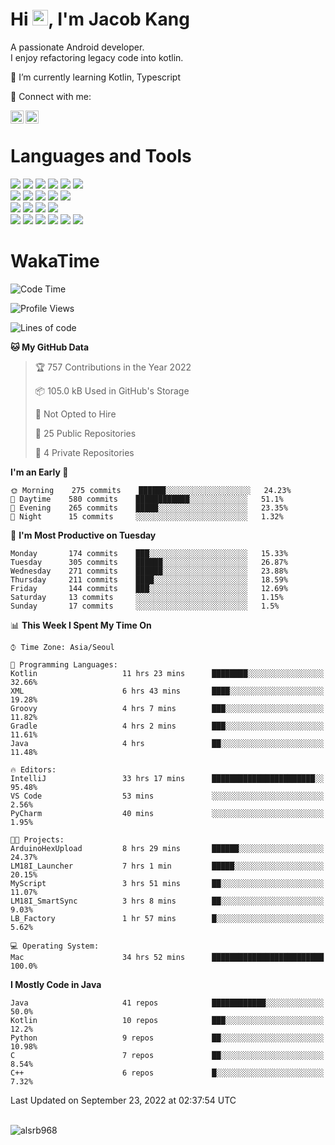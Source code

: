 # Hi <img src="https://media.giphy.com/media/hvRJCLFzcasrR4ia7z/giphy.gif" width="25px">, I'm Jacob Kang
A passionate Android developer.
</br>
I enjoy refactoring legacy code into kotlin.

🌱 I’m currently learning Kotlin, Typescript

🤝 Connect with me:

<a href="https://www.linkedin.com/in/minkyu-kang-b7477b1b2/"><img align="left" src="https://raw.githubusercontent.com/yushi1007/yushi1007/main/images/linkedin.svg" alt="Minkyu Kang | LinkedIn" width="21px"/></a>
<a href="https://www.instagram.com/_jacob_kang/"><img align="left" src="https://raw.githubusercontent.com/yushi1007/yushi1007/main/images/instagram.svg" alt="Jacob Kang | Instagram" width="21px"/></a>

</br>

# Languages and Tools

<div align="left">
<img src="https://img.shields.io/badge/java-007396?logo=java&logoColor=white"/>
<img src="https://img.shields.io/badge/kotlin-7F52FF?logo=kotlin&logoColor=white"/>
<img src="https://img.shields.io/badge/python-3776AB?logo=python&logoColor=white"/>
<img src="https://img.shields.io/badge/bash shell-4EAA25?logo=gnubash&logoColor=white"/>
<img src="https://img.shields.io/badge/c-A8B9CC?logo=c&logoColor=white"/>
<img src="https://img.shields.io/badge/c++-00599C?logo=c%2b%2b&logoColor=white"/>
</div>
<div align="left">
<img src="https://img.shields.io/badge/git-F05032?logo=git&logoColor=white"/>
<img src="https://img.shields.io/badge/github-181717?logo=github&logoColor=white"/>
<img src="https://img.shields.io/badge/mysql-4479A1?logo=mysql&logoColor=white"/>
<img src="https://img.shields.io/badge/sqlite-003B57?logo=sqlite&logoColor=white"/>
<img src="https://img.shields.io/badge/amazon AWS-232F3E?logo=amazonaws&logoColor=white"/>
</div>
<div align="left">
<img src="https://img.shields.io/badge/android-3DDC84?logo=android&logoColor=white"/>
<img src="https://img.shields.io/badge/linux-FCC624?logo=linux&logoColor=white"/>
<img src="https://img.shields.io/badge/flask-000000?logo=flask&logoColor=white"/>
<img src="https://img.shields.io/badge/arduino-00979D?logo=arduino&logoColor=white"/>
</div>
<div align="left">
<img src="https://img.shields.io/badge/slack-4A154B?logo=slack&logoColor=white"/>
<img src="https://img.shields.io/badge/notion-000000?logo=notion&logoColor=white"/>
<img src="https://img.shields.io/badge/jira-0052CC?logo=jira&logoColor=white"/>
<img src="https://img.shields.io/badge/postman-FF6C37?logo=postman&logoColor=white"/>
<img src="https://img.shields.io/badge/intellij-000000?logo=intellijidea&logoColor=white"/>
<img src="https://img.shields.io/badge/pycharm-000000?logo=pycharm&logoColor=white"/>
</div>

# WakaTime

<!--START_SECTION:waka-->
![Code Time](http://img.shields.io/badge/Code%20Time-1%2C246%20hrs%2035%20mins-blue)

![Profile Views](http://img.shields.io/badge/Profile%20Views-0-blue)

![Lines of code](https://img.shields.io/badge/From%20Hello%20World%20I%27ve%20Written--373%20Thousand%20lines%20of%20code-blue)

**🐱 My GitHub Data** 

> 🏆 757 Contributions in the Year 2022
 > 
> 📦 105.0 kB Used in GitHub's Storage 
 > 
> 🚫 Not Opted to Hire
 > 
> 📜 25 Public Repositories 
 > 
> 🔑 4 Private Repositories  
 > 
**I'm an Early 🐤** 

```text
🌞 Morning    275 commits    ██████░░░░░░░░░░░░░░░░░░░   24.23% 
🌆 Daytime    580 commits    ████████████░░░░░░░░░░░░░   51.1% 
🌃 Evening    265 commits    █████░░░░░░░░░░░░░░░░░░░░   23.35% 
🌙 Night      15 commits     ░░░░░░░░░░░░░░░░░░░░░░░░░   1.32%

```
📅 **I'm Most Productive on Tuesday** 

```text
Monday       174 commits    ███░░░░░░░░░░░░░░░░░░░░░░   15.33% 
Tuesday      305 commits    ██████░░░░░░░░░░░░░░░░░░░   26.87% 
Wednesday    271 commits    ██████░░░░░░░░░░░░░░░░░░░   23.88% 
Thursday     211 commits    ████░░░░░░░░░░░░░░░░░░░░░   18.59% 
Friday       144 commits    ███░░░░░░░░░░░░░░░░░░░░░░   12.69% 
Saturday     13 commits     ░░░░░░░░░░░░░░░░░░░░░░░░░   1.15% 
Sunday       17 commits     ░░░░░░░░░░░░░░░░░░░░░░░░░   1.5%

```


📊 **This Week I Spent My Time On** 

```text
⌚︎ Time Zone: Asia/Seoul

💬 Programming Languages: 
Kotlin                   11 hrs 23 mins      ████████░░░░░░░░░░░░░░░░░   32.66% 
XML                      6 hrs 43 mins       ████░░░░░░░░░░░░░░░░░░░░░   19.28% 
Groovy                   4 hrs 7 mins        ███░░░░░░░░░░░░░░░░░░░░░░   11.82% 
Gradle                   4 hrs 2 mins        ███░░░░░░░░░░░░░░░░░░░░░░   11.61% 
Java                     4 hrs               ██░░░░░░░░░░░░░░░░░░░░░░░   11.48%

🔥 Editors: 
IntelliJ                 33 hrs 17 mins      ███████████████████████░░   95.48% 
VS Code                  53 mins             ░░░░░░░░░░░░░░░░░░░░░░░░░   2.56% 
PyCharm                  40 mins             ░░░░░░░░░░░░░░░░░░░░░░░░░   1.95%

🐱‍💻 Projects: 
ArduinoHexUpload         8 hrs 29 mins       ██████░░░░░░░░░░░░░░░░░░░   24.37% 
LM18I_Launcher           7 hrs 1 min         █████░░░░░░░░░░░░░░░░░░░░   20.15% 
MyScript                 3 hrs 51 mins       ██░░░░░░░░░░░░░░░░░░░░░░░   11.07% 
LM18I_SmartSync          3 hrs 8 mins        ██░░░░░░░░░░░░░░░░░░░░░░░   9.03% 
LB_Factory               1 hr 57 mins        █░░░░░░░░░░░░░░░░░░░░░░░░   5.62%

💻 Operating System: 
Mac                      34 hrs 52 mins      █████████████████████████   100.0%

```

**I Mostly Code in Java** 

```text
Java                     41 repos            ████████████░░░░░░░░░░░░░   50.0% 
Kotlin                   10 repos            ███░░░░░░░░░░░░░░░░░░░░░░   12.2% 
Python                   9 repos             ██░░░░░░░░░░░░░░░░░░░░░░░   10.98% 
C                        7 repos             ██░░░░░░░░░░░░░░░░░░░░░░░   8.54% 
C++                      6 repos             █░░░░░░░░░░░░░░░░░░░░░░░░   7.32%

```



 Last Updated on September 23, 2022 at 02:37:54 UTC
<!--END_SECTION:waka-->

</br>

<div align="left">
<img align="left" src="https://github-readme-stats.vercel.app/api/top-langs?username=alsrb968&show_icons=true&locale=en&layout=compact&theme=dark" alt="alsrb968" />
</div>
